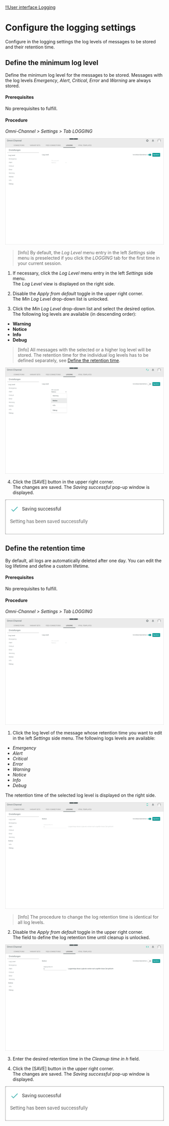 [!!User interface Logging](../UserInterface/08d_Logging.md)

# Configure the logging settings

Configure in the logging settings the log levels of messages to be stored and their retention time.


## Define the minimum log level

Define the minimum log level for the messages to be stored.
Messages with the log levels *Emergency*, *Alert*, *Critical*, *Error* and *Warning* are always stored.

#### Prerequisites

No prerequisites to fulfill.

#### Procedure

*Omni-Channel > Settings > Tab LOGGING*

![Logging](../../Assets/Screenshots/Channels/Settings/Logging/Logging.png "[Logging]")

> [Info] By default, the *Log Level* menu entry in the left *Settings* side menu is preselected if you click the *LOGGING* tab for the first time in your current session.

1. If necessary, click the *Log Level* menu entry in the left *Settings* side menu.   
  The *Log Level* view is displayed on the right side.

2. Disable the *Apply from default* toggle in the upper right corner.   
  The *Min Log Level* drop-down list is unlocked.

3. Click the *Min Log Level* drop-down list and select the desired option. The following log levels are available (in descending order):
  - **Warning**
  - **Notice**
  - **Info**
  - **Debug**

  > [Info] All messages with the selected or a higher log level will be stored. The retention time for the individual log levels has to be defined separately, see [Define the retention time](#define-the-retention-time).

  ![Logging](../../Assets/Screenshots/Channels/Settings/Logging/LogLevel.png "[Logging]")

4. Click the [SAVE] button in the upper right corner.   
  The changes are saved. The *Saving successful* pop-up window is displayed.

  ![Saving successful](../../Assets/Screenshots/Channels/Settings/Logging/SavingSuccessful.png "[Saving successful]")




## Define the retention time

By default, all logs are automatically deleted after one day. You can edit the log lifetime and define a custom lifetime.

#### Prerequisites

No prerequisites to fulfill.

#### Procedure

*Omni-Channel > Settings > Tab LOGGING*

![Logging](../../Assets/Screenshots/Channels/Settings/Logging/Logging.png "[Logging]")

1. Click the log level of the message whose retention time you want to edit in the left *Settings* side menu. The following logs levels are available:
  - *Emergency*
  - *Alert*
  - *Critical*
  - *Error*
  - *Warning*
  - *Notice*
  - *Info*
  - *Debug*

  The retention time of the selected log level is displayed on the right side.

  ![Notice](../../Assets/Screenshots/Channels/Settings/Logging/Notice.png "[Notice]")

  >[Info] The procedure to change the log retention time is identical for all log levels.

2. Disable the *Apply from default* toggle in the upper right corner.   
  The field to define the log retention time until cleanup is unlocked.

  ![Retention time](../../Assets/Screenshots/Channels/Settings/Logging/RetentionTime.png "[Retention time]")

3. Enter the desired retention time in the *Cleanup time in h* field.

4. Click the [SAVE] button in the upper right corner.   
  The changes are saved. The *Saving successful* pop-up window is displayed.

  ![Saving successful](../../Assets/Screenshots/Channels/Settings/Logging/SavingSuccessful.png "[Saving successful]")
